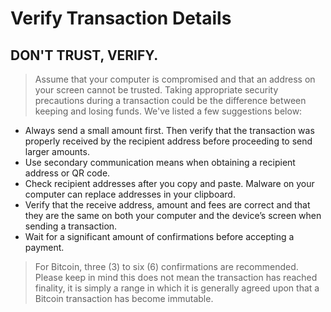 # Verify Transaction Details

## DON'T TRUST, VERIFY.

>Assume that your computer is compromised and that an address on your screen cannot be trusted. Taking appropriate security precautions during a transaction could be the difference between keeping and losing funds. We've listed a few suggestions below:

-   Always send a small amount first. Then verify that the transaction was properly received by the recipient address before proceeding to send larger amounts.
-   Use secondary communication means when obtaining a recipient address or QR code.
-   Check recipient addresses after you copy and paste. Malware on your computer can replace addresses in your clipboard.
-   Verify that the receive address, amount and fees are correct and that they are the same on both your computer and the device’s screen when sending a transaction.
-   Wait for a significant amount of confirmations before accepting a payment.  
      
>For Bitcoin, three (3) to six (6) confirmations are recommended. Please keep in mind this does not mean the transaction has reached finality,  it is simply a range in which it is generally agreed upon that a Bitcoin transaction has become immutable.

